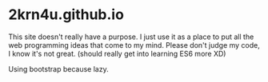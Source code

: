 # 2krn4u.github.io

This site doesn't really have a purpose. I just use it as a place to put all the web programming ideas that come to my mind. Please don't judge my code, I know it's not great. (should really get into learning ES6 more XD)


Using bootstrap because lazy.
